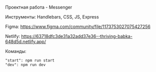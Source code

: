 
Проектная работа - Messenger 

Инструменты: Handlebars, CSS, JS, Express

Figma: https://www.figma.com/community/file/1173753027075427256

Netlify: https://63718dfc3de31a32add37e36--thriving-babka-648d5d.netlify.app/




Команды:

    "start": npm run start
    "dev": npm run dev

